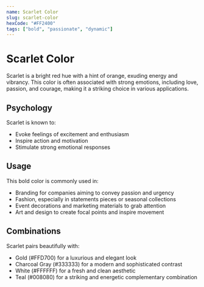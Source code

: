```yaml
---
name: Scarlet Color
slug: scarlet-color
hexCode: "#FF2400"
tags: ["bold", "passionate", "dynamic"]
---
```


# Scarlet Color

Scarlet is a bright red hue with a hint of orange, exuding energy and vibrancy. This color is often associated with strong emotions, including love, passion, and courage, making it a striking choice in various applications.

## Psychology

Scarlet is known to:
- Evoke feelings of excitement and enthusiasm
- Inspire action and motivation
- Stimulate strong emotional responses

## Usage

This bold color is commonly used in:
- Branding for companies aiming to convey passion and urgency
- Fashion, especially in statements pieces or seasonal collections
- Event decorations and marketing materials to grab attention
- Art and design to create focal points and inspire movement

## Combinations

Scarlet pairs beautifully with:
- Gold (#FFD700) for a luxurious and elegant look
- Charcoal Gray (#333333) for a modern and sophisticated contrast
- White (#FFFFFF) for a fresh and clean aesthetic
- Teal (#008080) for a striking and energetic complementary combination